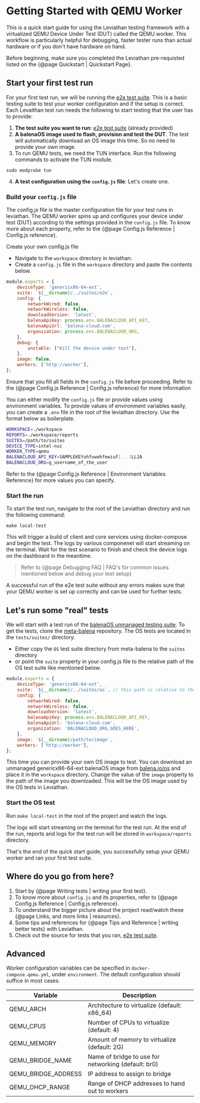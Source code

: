 # Getting Started with QEMU Worker

This is a quick start guide for using the Leviathan testing framework with a virtualized QEMU Device Under Test (DUT) called the QEMU worker. This workflow is particularly helpful for debugging, faster tester runs than actual hardware or if you don't have hardware on hand. 

Before beginning, make sure you completed the Leviathan pre-requisted listed on the {@page Quickstart | Quickstart Page}.

## Start your first test run

For your first test run, we will be running the [e2e test suite](https://github.com/balena-os/leviathan/tree/master/suites/e2e). This is a basic testing suite to test your worker configuration and if the setup is correct. Each Levaithan test run needs the following to start testing that the user has to provide:

1. **The test suite you want to run**: [e2e test suite](https://github.com/balena-os/leviathan/tree/master/suites/e2e) (already provided)
2. **A balenaOS image used to flash, provision and test the DUT**. The test will automatically download an OS image this time. So no need to provide your own image.
3. To run QEMU tests, we need the TUN interface. Run the following commands to activate the TUN module. 

```
sudo modprobe tun
```

4. **A test configuration using the `config.js` file**: Let's create one.

### Build your `config.js` file

The config.js file is the master configuration file for your test runs in leviathan. The QEMU worker spins up and configures your device under test (DUT) according to the settings provided in the `config.js` file. To know more about each property, refer to the {@page Config.js Reference | Config.js reference}.

Create your own config.js file

- Navigate to the `workspace` directory in leviathan.
- Create a `config.js` file in the `workspace` directory and paste the contents below.

```js
module.exports = {
    deviceType: 'genericx86-64-ext',
    suite: `${__dirname}/../suites/e2e`,
    config: {
        networkWired: false,
        networkWireless: false,
        downloadVersion: 'latest',
        balenaApiKey: process.env.BALENACLOUD_API_KEY,
        balenaApiUrl: 'balena-cloud.com',
        organization: process.env.BALENACLOUD_ORG,
    },
    debug: {
        unstable: ["Kill the device under test"],
    },
    image: false, 
    workers: ['http://worker'],
};
```

Ensure that you fill all fields in the `config.js` file before proceeding. Refer to the {@page Config.js Reference | Config.js reference} for more information

You can either modify the `config.js` file or provide values using environment variables. To provide values of environment variables easily, you can create a `.env` file in the root of the leviathan directory. Use the format below as boilerplate.

```bash
WORKSPACE=./workspace
REPORTS=./workspace/reports
SUITES=/path/to/suites
DEVICE_TYPE=intel-nuc
WORKER_TYPE=qemu
BALENACLOUD_API_KEY=SAMPLEKEYuhfuwehfewiuf[...]LLJA
BALENACLOUD_ORG=g_username_of_the_user
```

Refer to the {@page Config.js Reference | Environment Variables Reference} for more values you can specify.


### Start the run

To start the test run, navigate to the root of the Leviathan directory and run the following command:

```
make local-test
```

This will trigger a build of client and core services using docker-compose and begin the test. The logs by various componenet will start streaming on the terminal. Wait for the test scenario to finish and check the device logs on the dashboard in the meantime. 

> Refer to {@page Debugging FAQ | FAQ's for common issues mentioned below and debug your test setup}

A successful run of the e2e test suite without any errors makes sure that your QEMU worker is set up correctly and can be used for further tests.

## Let's run some "real" tests

We will start with a test run of the [balenaOS unmanaged testing suite](https://github.com/balena-os/meta-balena/tree/master/tests/suites). To get the tests, clone the [meta-balena](https://github.com/balena-os/meta-balena/) repository. The OS tests are located in the `tests/suites/` directory.

- Either copy the `OS` test suite directory from meta-balena to the `suites` directory 
- or point the `suite` property in your config.js file to the relative path of the OS test suite like mentioned below.

```js
module.exports = {
    deviceType: 'genericx86-64-ext',
    suite: `${__dirname}/../suites/os`, // this path is relative to the workspace directory
    config: {
        networkWired: false,
        networkWireless: false,
        downloadVersion: 'latest',
        balenaApiKey: process.env.BALENACLOUD_API_KEY,
        balenaApiUrl: 'balena-cloud.com',
        organization: 'BALENACLOUD_ORG_GOES_HERE',
    },
    image: `${__dirname}/path/to/image`,
    workers: ['http://worker'],
};
```

This time you can provide your own OS image to test. You can download an unmanaged genericx86-64-ext balenaOS image from [balena.io/os](https://www.balena.io/os/#download) and place it in the `workspace` directory. Change the value of the `image` property to the path of the image you downloaded. This will be the OS image used by the OS tests in Leviathan.

### Start the OS test

Run `make local-test` in the root of the project and watch the logs. 

The logs will start streaming on the terminal for the test run. At the end of the run, reports and logs for the test run will be stored in `workspace/reports` directory.

That's the end of the quick start guide, you successfully setup your QEMU worker and ran your first test suite.

## Where do you go from here?

1. Start by {@page Writing tests | writing your first test}.
2. To know more about `config.js` and its properties, refer to {@page Config.js Reference | Config.js reference}.
3. To understand the bigger picture about the project read/watch these {@page Links, and more links | resources}.
4. Some tips and references for {@page Tips and Reference | writing better tests} with Leviathan.
5. Check out the source for tests that you ran, [e2e test suite](https://github.com/balena-os/leviathan/tree/master/suites).

## Advanced

Worker configuration variables can be specified in `docker-compose.qemu.yml`, under `environment`. The default configuration should suffice in most cases.

| Variable            | Description                                         |
| ------------------- | --------------------------------------------------- |
| QEMU_ARCH           | Architecture to virtualize (default: x86_64)        |
| QEMU_CPUS           | Number of CPUs to virtualize (default: 4)           |
| QEMU_MEMORY         | Amount of memory to virtualize (default: 2G)        |
| QEMU_BRIDGE_NAME    | Name of bridge to use for networking (default: br0) |
| QEMU_BRIDGE_ADDRESS | IP address to assign to bridge                      |
| QEMU_DHCP_RANGE     | Range of DHCP addresses to hand out to workers      |
